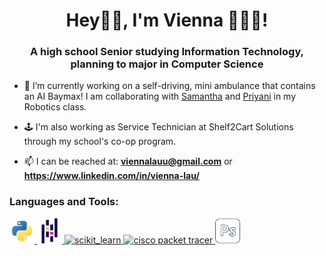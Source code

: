 <h1 align="center">Hey👋🏻, I'm Vienna 👩🏻‍💻!</h1>
<h3 align="center">A high school Senior studying Information Technology, planning to major in Computer Science</h3>

- 📡 I’m currently working on a self-driving, mini ambulance that contains an AI Baymax! I am collaborating with [Samantha](https://github.com/samanthadiggs) and [Priyani](https://github.com/priyanirawal) in my Robotics class.

- 🕹️ I'm also working as Service Technician at Shelf2Cart Solutions through my school's co-op program.

- 📫 I can be reached at: **viennalauu@gmail.com** or **https://www.linkedin.com/in/vienna-lau/**

<h3 align="left">Languages and Tools:</h3>
<p align="left"> <a href="https://www.python.org" target="_blank" rel="noreferrer"> <img src="https://raw.githubusercontent.com/devicons/devicon/master/icons/python/python-original.svg" alt="python" width="40" height="40"/> <a href="https://pandas.pydata.org/" target="_blank" rel="noreferrer"> <img src="https://raw.githubusercontent.com/devicons/devicon/2ae2a900d2f041da66e950e4d48052658d850630/icons/pandas/pandas-original.svg" alt="pandas" width="40" height="40"/> </a> </a> <a href="https://scikit-learn.org/" target="_blank" rel="noreferrer"> <img src="https://upload.wikimedia.org/wikipedia/commons/0/05/Scikit_learn_logo_small.svg" alt="scikit_learn" width="40" height="40"/> <a href="https://www.netacad.com/courses/packet-tracer" target="_blank" rel="noreferrer"> <img src="https://img.utdstc.com/icon/721/e38/721e3824a87ba439cbd2e9e2357e678ba46d5d249cf52fd39a9dc90de7d37b28:100" alt="cisco packet tracer" width="40" height="40"/> </a> </a> <a href="https://www.photoshop.com/en" target="_blank" rel="noreferrer"> <img src="https://raw.githubusercontent.com/devicons/devicon/master/icons/photoshop/photoshop-line.svg" alt="photoshop" width="40" height="40"/> </a>  </p>
